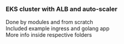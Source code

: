 ### EKS cluster with ALB and auto-scaler
Done by modules and from scratch  
Included example ingress and golang app  
More info inside respective folders  